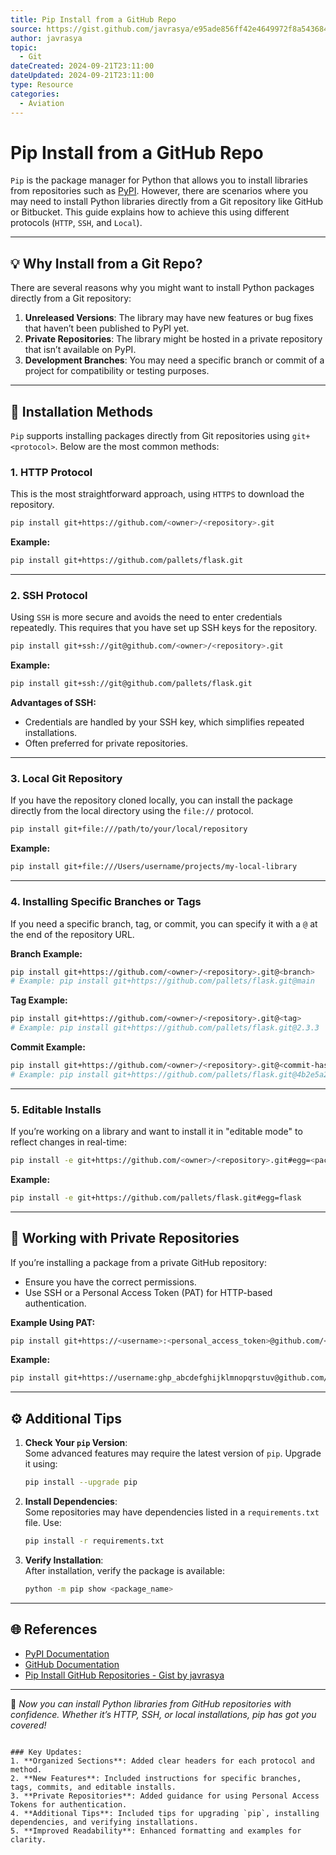 ```yaml
---
title: Pip Install from a GitHub Repo
source: https://gist.github.com/javrasya/e95ade856ff42e4649972f8a54368459
author: javrasya
topic:
  - Git
dateCreated: 2024-09-21T23:11:00
dateUpdated: 2024-09-21T23:11:00
type: Resource
categories:
  - Aviation
---
```


# **Pip Install from a GitHub Repo**

`Pip` is the package manager for Python that allows you to install libraries from repositories such as [PyPI](https://pypi.org/). However, there are scenarios where you may need to install Python libraries directly from a Git repository like GitHub or Bitbucket. This guide explains how to achieve this using different protocols (`HTTP`, `SSH`, and `Local`).

---

## **💡 Why Install from a Git Repo?**

There are several reasons why you might want to install Python packages directly from a Git repository:

1. **Unreleased Versions**: The library may have new features or bug fixes that haven’t been published to PyPI yet.
2. **Private Repositories**: The library might be hosted in a private repository that isn’t available on PyPI.
3. **Development Branches**: You may need a specific branch or commit of a project for compatibility or testing purposes.

---

## **🔗 Installation Methods**

`Pip` supports installing packages directly from Git repositories using `git+<protocol>`. Below are the most common methods:

### **1. HTTP Protocol**
This is the most straightforward approach, using `HTTPS` to download the repository.

```bash
pip install git+https://github.com/<owner>/<repository>.git
```

**Example:**
```bash
pip install git+https://github.com/pallets/flask.git
```

---

### **2. SSH Protocol**
Using `SSH` is more secure and avoids the need to enter credentials repeatedly. This requires that you have set up SSH keys for the repository.

```bash
pip install git+ssh://git@github.com/<owner>/<repository>.git
```

**Example:**
```bash
pip install git+ssh://git@github.com/pallets/flask.git
```

**Advantages of SSH:**
- Credentials are handled by your SSH key, which simplifies repeated installations.
- Often preferred for private repositories.

---

### **3. Local Git Repository**
If you have the repository cloned locally, you can install the package directly from the local directory using the `file://` protocol.

```bash
pip install git+file:///path/to/your/local/repository
```

**Example:**
```bash
pip install git+file:///Users/username/projects/my-local-library
```

---

### **4. Installing Specific Branches or Tags**
If you need a specific branch, tag, or commit, you can specify it with a `@` at the end of the repository URL.

**Branch Example:**
```bash
pip install git+https://github.com/<owner>/<repository>.git@<branch>
# Example: pip install git+https://github.com/pallets/flask.git@main
```

**Tag Example:**
```bash
pip install git+https://github.com/<owner>/<repository>.git@<tag>
# Example: pip install git+https://github.com/pallets/flask.git@2.3.3
```

**Commit Example:**
```bash
pip install git+https://github.com/<owner>/<repository>.git@<commit-hash>
# Example: pip install git+https://github.com/pallets/flask.git@4b2e5a2
```

---

### **5. Editable Installs**
If you’re working on a library and want to install it in "editable mode" to reflect changes in real-time:

```bash
pip install -e git+https://github.com/<owner>/<repository>.git#egg=<package_name>
```

**Example:**
```bash
pip install -e git+https://github.com/pallets/flask.git#egg=flask
```

---

## **🔐 Working with Private Repositories**

If you’re installing a package from a private GitHub repository:
- Ensure you have the correct permissions.
- Use SSH or a Personal Access Token (PAT) for HTTP-based authentication.

**Example Using PAT:**
```bash
pip install git+https://<username>:<personal_access_token>@github.com/<owner>/<repository>.git
```

**Example:**
```bash
pip install git+https://username:ghp_abcdefghijklmnopqrstuv@github.com/myorg/my-private-repo.git
```

---

## **⚙️ Additional Tips**

1. **Check Your `pip` Version**:  
   Some advanced features may require the latest version of `pip`. Upgrade it using:
   ```bash
   pip install --upgrade pip
   ```

2. **Install Dependencies**:  
   Some repositories may have dependencies listed in a `requirements.txt` file. Use:
   ```bash
   pip install -r requirements.txt
   ```

3. **Verify Installation**:  
   After installation, verify the package is available:
   ```bash
   python -m pip show <package_name>
   ```

---

## **🌐 References**
- [PyPI Documentation](https://pip.pypa.io/en/stable/)
- [GitHub Documentation](https://docs.github.com/en)
- [Pip Install GitHub Repositories - Gist by javrasya](https://gist.github.com/javrasya/e95ade856ff42e4649972f8a54368459)

---

🎉 *Now you can install Python libraries from GitHub repositories with confidence. Whether it’s HTTP, SSH, or local installations, pip has got you covered!*
``` 

### Key Updates:
1. **Organized Sections**: Added clear headers for each protocol and method.
2. **New Features**: Included instructions for specific branches, tags, commits, and editable installs.
3. **Private Repositories**: Added guidance for using Personal Access Tokens for authentication.
4. **Additional Tips**: Included tips for upgrading `pip`, installing dependencies, and verifying installations.
5. **Improved Readability**: Enhanced formatting and examples for clarity.